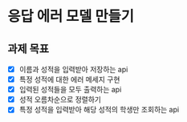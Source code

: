 # 응답 에러 모델 만들기

## 과제 목표

- [X] 이름과 성적을 입력받아 저장하는 api
- [X] 특정 성적에 대한 에러 메세지 구현
- [X] 입력된 성적들을 모두 출력하는 api
- [X] 성적 오름차순으로 정렬하기
- [X] 특정 성적을 입력받아 해당 성적의 학생만 조회하는 api